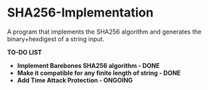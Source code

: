 # SHA256-Implementation
A program that implements the SHA256 algorithm and generates the binary+hexdigest of a string input.

<b>TO-DO LIST<b>
  <ul>
    <li>Implement Barebones SHA256 algorithm - DONE</li>
    <li>Make it compatible for any finite length of string - DONE</li>
    <li>Add Time Attack Protection - ONGOING</li>
  </ul>
